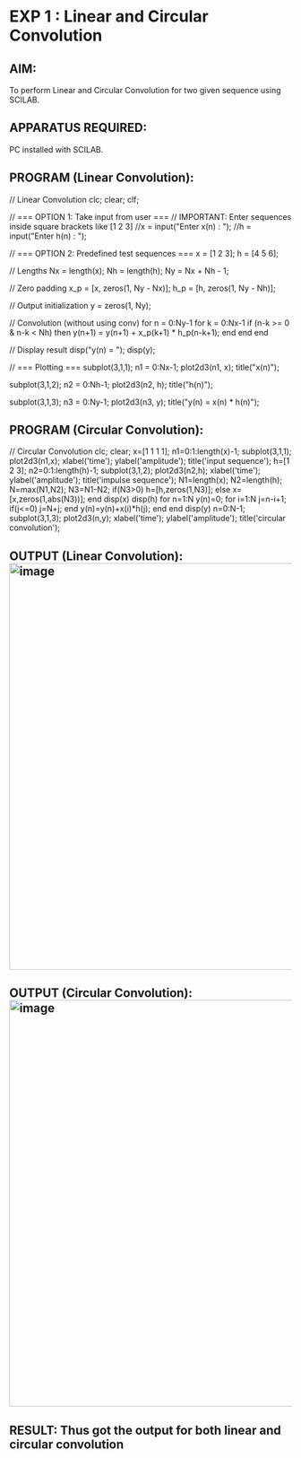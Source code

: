 # EXP 1 : Linear and Circular Convolution

## AIM: 

 To perform Linear and Circular Convolution for two given sequence using SCILAB. 

## APPARATUS REQUIRED: 
PC installed with SCILAB. 

## PROGRAM (Linear Convolution): 

// Linear Convolution
clc;
clear;
clf;

// === OPTION 1: Take input from user ===
// IMPORTANT: Enter sequences inside square brackets like [1 2 3]
//x = input("Enter x(n) : ");
//h = input("Enter h(n) : ");

// === OPTION 2: Predefined test sequences ===
x = [1 2 3];
h = [4 5 6];

// Lengths
Nx = length(x);
Nh = length(h);
Ny = Nx + Nh - 1;

// Zero padding
x_p = [x, zeros(1, Ny - Nx)];
h_p = [h, zeros(1, Ny - Nh)];

// Output initialization
y = zeros(1, Ny);

// Convolution (without using conv)
for n = 0:Ny-1
    for k = 0:Nx-1
        if (n-k >= 0 & n-k < Nh) then
            y(n+1) = y(n+1) + x_p(k+1) * h_p(n-k+1);
        end
    end
end

// Display result
disp("y(n) = ");
disp(y);

// === Plotting ===
subplot(3,1,1);
n1 = 0:Nx-1;
plot2d3(n1, x);
title("x(n)");

subplot(3,1,2);
n2 = 0:Nh-1;
plot2d3(n2, h);
title("h(n)");

subplot(3,1,3);
n3 = 0:Ny-1;
plot2d3(n3, y);
title("y(n) = x(n) * h(n)");


## PROGRAM (Circular Convolution): 

// Circular Convolution 
clc; clear;
x=[1 1 1 1];
n1=0:1:length(x)-1;
subplot(3,1,1);
plot2d3(n1,x);
xlabel('time');
ylabel('amplitude');
title('input sequence');
h=[1 2 3];
n2=0:1:length(h)-1;
subplot(3,1,2);
plot2d3(n2,h);
xlabel('time');
ylabel('amplitude');
title('impulse sequence');
N1=length(x);
N2=length(h);
N=max(N1,N2);
N3=N1-N2;
if(N3>0)
h=[h,zeros(1,N3)];
else
x=[x,zeros(1,abs(N3))];
end
disp(x)
disp(h)
for n=1:N
y(n)=0;
for i=1:N
j=n-i+1;
if(j<=0)
j=N+j;
end
y(n)=y(n)+x(i)*h(j);
end
end
disp(y)
n=0:N-1;
subplot(3,1,3);
plot2d3(n,y);
xlabel('time');
ylabel('amplitude');
title('circular convolution');


## OUTPUT (Linear Convolution): <img width="765" height="725" alt="image" src="https://github.com/user-attachments/assets/dad45edb-13d9-4ecc-8d86-0a84eddbaba8" />


## OUTPUT (Circular Convolution): <img width="765" height="725" alt="image" src="https://github.com/user-attachments/assets/18a28a97-6bc4-4111-97af-4550024f68c9" />


## RESULT: Thus got the output for both linear and circular convolution
